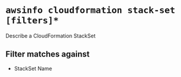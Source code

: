 # `awsinfo cloudformation stack-set [filters]*`

Describe a CloudFormation StackSet

## Filter matches against

* StackSet Name